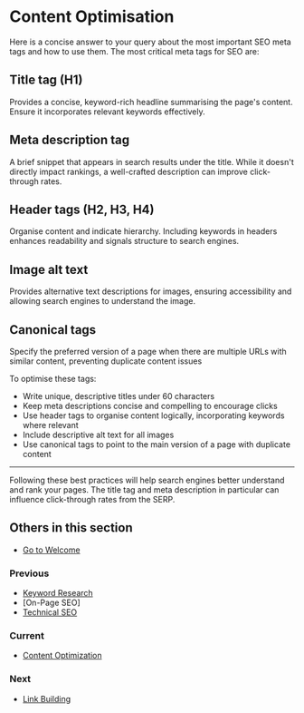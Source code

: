 # Content Optimisation

Here is a concise answer to your query about the most important SEO meta tags and how to use them. The most critical meta tags for SEO are:

## Title tag (H1)

Provides a concise, keyword-rich headline summarising the page's content. Ensure it incorporates relevant keywords effectively.

## Meta description tag

A brief snippet that appears in search results under the title. While it doesn't directly impact rankings, a well-crafted description can improve click-through rates.

## Header tags (H2, H3, H4)

Organise content and indicate hierarchy. Including keywords in headers enhances readability and signals structure to search engines.

## Image alt text

Provides alternative text descriptions for images, ensuring accessibility and allowing search engines to understand the image.

## Canonical tags

Specify the preferred version of a page when there are multiple URLs with similar content, preventing duplicate content issues

To optimise these tags:

* Write unique, descriptive titles under 60 characters
* Keep meta descriptions concise and compelling to encourage clicks
* Use header tags to organise content logically, incorporating keywords where relevant
* Include descriptive alt text for all images
* Use canonical tags to point to the main version of a page with duplicate content

---

Following these best practices will help search engines better understand and rank your pages. The title tag and meta description in particular can influence click-through rates from the SERP.

## Others in this section

* [Go to Welcome](../Welcome.md)

### Previous

* [Keyword Research](../2.%20SEO/Keyword%20Research.md)
* [On-Page SEO]
* [Technical SEO](../2.%20SEO/Technical%20SEO.md)

### Current

* [Content Optimization](../2.%20SEO/Content%20Optimization.md)

### Next

* [Link Building](../2.%20SEO/Link%20Building.md)
